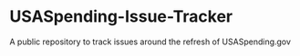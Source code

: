# USASpending-Issue-Tracker
A public repository to track issues around the refresh of USASpending.gov

